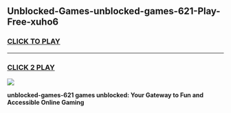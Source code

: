 
## Unblocked-Games-unblocked-games-621-Play-Free-xuho6
<h3>
<a href="https://premium76.site?title=unblocked-games-621&ref=23A">CLICK TO PLAY</a></h3>
<hr>

<h3>
<a href="https://premium76.site?title=unblocked-games-621&ref=23A">CLICK 2 PLAY</a>
  
</h3>

<a href="https://premium76.site?title=unblocked-games-621&ref=23A"><img src="https://clearcache.store/games.png"></a>


**unblocked-games-621 games unblocked: Your Gateway to Fun and Accessible Online Gaming**
